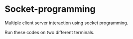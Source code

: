 # Socket-programming
Multiple client server interaction using socket programming.

Run these codes on two different terminals.
